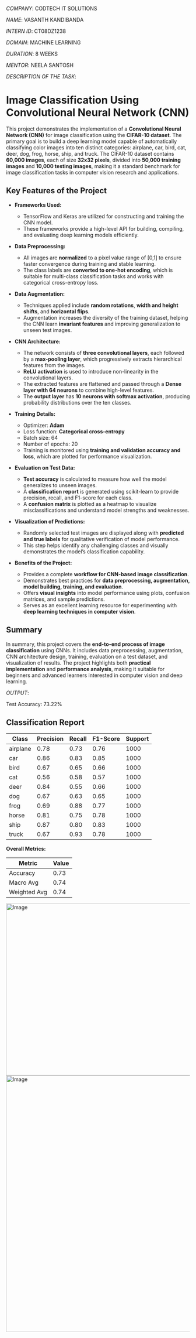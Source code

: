 *COMPANY*: CODTECH IT SOLUTIONS  

*NAME*: VASANTH KANDIBANDA  

*INTERN ID*: CT08DZ1238 

*DOMAIN*: MACHINE LEARNING  

*DURATION*: 8 WEEKS  

*MENTOR*: NEELA SANTOSH  

*DESCRIPTION OF THE TASK*:
# Image Classification Using Convolutional Neural Network (CNN)

This project demonstrates the implementation of a **Convolutional Neural Network (CNN)** for image classification using the **CIFAR-10 dataset**. The primary goal is to build a deep learning model capable of automatically classifying color images into ten distinct categories: airplane, car, bird, cat, deer, dog, frog, horse, ship, and truck. The CIFAR-10 dataset contains **60,000 images**, each of size **32x32 pixels**, divided into **50,000 training images** and **10,000 testing images**, making it a standard benchmark for image classification tasks in computer vision research and applications.

## Key Features of the Project

- **Frameworks Used:** 
  - TensorFlow and Keras are utilized for constructing and training the CNN model.
  - These frameworks provide a high-level API for building, compiling, and evaluating deep learning models efficiently.

- **Data Preprocessing:** 
  - All images are **normalized** to a pixel value range of [0,1] to ensure faster convergence during training and stable learning.
  - The class labels are **converted to one-hot encoding**, which is suitable for multi-class classification tasks and works with categorical cross-entropy loss.

- **Data Augmentation:** 
  - Techniques applied include **random rotations**, **width and height shifts**, and **horizontal flips**.
  - Augmentation increases the diversity of the training dataset, helping the CNN learn **invariant features** and improving generalization to unseen test images.

- **CNN Architecture:**
  - The network consists of **three convolutional layers**, each followed by a **max-pooling layer**, which progressively extracts hierarchical features from the images.
  - **ReLU activation** is used to introduce non-linearity in the convolutional layers.
  - The extracted features are flattened and passed through a **Dense layer with 64 neurons** to combine high-level features.
  - The **output layer** has **10 neurons with softmax activation**, producing probability distributions over the ten classes.

- **Training Details:** 
  - Optimizer: **Adam**
  - Loss function: **Categorical cross-entropy**
  - Batch size: 64
  - Number of epochs: 20
  - Training is monitored using **training and validation accuracy and loss**, which are plotted for performance visualization.

- **Evaluation on Test Data:** 
  - **Test accuracy** is calculated to measure how well the model generalizes to unseen images.
  - A **classification report** is generated using scikit-learn to provide precision, recall, and F1-score for each class.
  - A **confusion matrix** is plotted as a heatmap to visualize misclassifications and understand model strengths and weaknesses.

- **Visualization of Predictions:** 
  - Randomly selected test images are displayed along with **predicted and true labels** for qualitative verification of model performance.
  - This step helps identify any challenging classes and visually demonstrates the model’s classification capability.

- **Benefits of the Project:** 
  - Provides a complete **workflow for CNN-based image classification**.
  - Demonstrates best practices for **data preprocessing, augmentation, model building, training, and evaluation**.
  - Offers **visual insights** into model performance using plots, confusion matrices, and sample predictions.
  - Serves as an excellent learning resource for experimenting with **deep learning techniques in computer vision**.

## Summary

In summary, this project covers the **end-to-end process of image classification** using CNNs. It includes data preprocessing, augmentation, CNN architecture design, training, evaluation on a test dataset, and visualization of results. The project highlights both **practical implementation** and **performance analysis**, making it suitable for beginners and advanced learners interested in computer vision and deep learning.

*OUTPUT*:

Test Accuracy: 73.22%

## Classification Report

| Class     | Precision | Recall | F1-Score | Support |
|-----------|-----------|--------|----------|---------|
| airplane  | 0.78      | 0.73   | 0.76     | 1000    |
| car       | 0.86      | 0.83   | 0.85     | 1000    |
| bird      | 0.67      | 0.65   | 0.66     | 1000    |
| cat       | 0.56      | 0.58   | 0.57     | 1000    |
| deer      | 0.84      | 0.55   | 0.66     | 1000    |
| dog       | 0.67      | 0.63   | 0.65     | 1000    |
| frog      | 0.69      | 0.88   | 0.77     | 1000    |
| horse     | 0.81      | 0.75   | 0.78     | 1000    |
| ship      | 0.87      | 0.80   | 0.83     | 1000    |
| truck     | 0.67      | 0.93   | 0.78     | 1000    |

**Overall Metrics:**

| Metric       | Value |
|--------------|-------|
| Accuracy     | 0.73  |
| Macro Avg    | 0.74  |
| Weighted Avg | 0.74  |


<img width="1010" height="470" alt="Image" src="https://github.com/user-attachments/assets/fda13238-72af-4c88-8879-7a90a47fa219" />

<img width="788" height="701" alt="Image" src="https://github.com/user-attachments/assets/5969fbc0-039d-4eb5-8925-f8b9a92525dc" />
